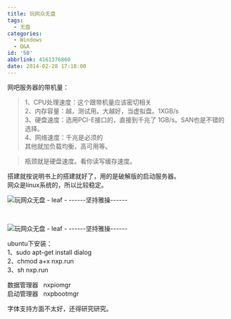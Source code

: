 ```yaml
---
title: 玩网众无盘
tags:
  - 无盘
categories:
  - Windows
  - Q&A
id: '50'
abbrlink: 4161376860
date: 2014-02-28 17:18:00
---
```


网吧服务器的带机量：  

> 1、CPU处理速度：这个跟带机量应该密切相关  
> 2、内存容量：越，测试用。大越好，当虚拟盘。1XGB/s  
> 3、硬盘速度：选用PCI-E接口的，直接到千兆了 1GB/s。SAN也是不错的选择。  
> 4、网络速度：千兆是必须的  
> 其他就加负载均衡，高可用等。  

> 瓶颈就是硬盘速度。看你读写缓存速度。  

  
搭建就按说明书上的搭建就好了，用的是破解版的启动服务器。  
网众是linux系统的，所以比较稳定。  

![玩网众无盘 - leaf - ------坚持雅操------](http://img2.ph.126.net/lnM8u6x6m22FRJG2n5y9Rw==/3242310256830412532.png "玩网众无盘 - leaf - ------坚持雅操------")

 

![玩网众无盘 - leaf - ------坚持雅操------](http://img2.ph.126.net/V_DjrEVBbLX_9NdhwbuGzA==/848365579906058585.png "玩网众无盘 - leaf - ------坚持雅操------")

  
  
ubuntu下安装：  
1、sudo apt-get install dialog  
2、chmod a+x nxp.run  
3、sh nxp.run  
  
数据管理器   nxpiomgr  
启动管理器   nxpbootmgr  
  
字体支持方面不太好，还得研究研究。